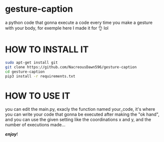 # gesture-caption
a python code that gonna execute a code every time you make a gesture with your body, for exemple here I made it for 👌 lol

# HOW TO INSTALL IT
```sh
sudo apt-get install git
git clone https://github.com/NacreousDawn596/gesture-caption
cd gesture-caption
pip3 install -r requirements.txt
```
# HOW TO USE IT

you can edit the main.py, exacly the function named your_code, it's where you can write your code that gonna be executed after making the "ok hand", and you can use the given setting like the coordinations x and y, and the number of executions made...

***enjoy***!
